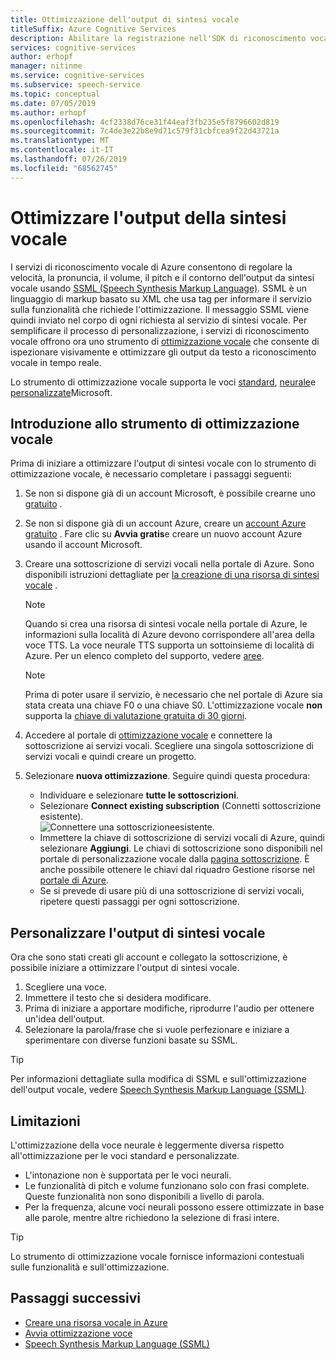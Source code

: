 ```yaml
---
title: Ottimizzazione dell'output di sintesi vocale
titleSuffix: Azure Cognitive Services
description: Abilitare la registrazione nell'SDK di riconoscimento vocale.
services: cognitive-services
author: erhopf
manager: nitinme
ms.service: cognitive-services
ms.subservice: speech-service
ms.topic: conceptual
ms.date: 07/05/2019
ms.author: erhopf
ms.openlocfilehash: 4cf2338d76ce31f44eaf3fb235e5f8796602d819
ms.sourcegitcommit: 7c4de3e22b8e9d71c579f31cbfcea9f22d43721a
ms.translationtype: MT
ms.contentlocale: it-IT
ms.lasthandoff: 07/26/2019
ms.locfileid: "68562745"
---
```

# <a name="fine-tune-text-to-speech-output"></a>Ottimizzare l'output della sintesi vocale

I servizi di riconoscimento vocale di Azure consentono di regolare la velocità, la pronuncia, il volume, il pitch e il contorno dell'output da sintesi vocale usando [SSML (Speech Synthesis Markup Language)](speech-synthesis-markup.md). SSML è un linguaggio di markup basato su XML che usa tag per informare il servizio sulla funzionalità che richiede l'ottimizzazione. Il messaggio SSML viene quindi inviato nel corpo di ogni richiesta al servizio di sintesi vocale. Per semplificare il processo di personalizzazione, i servizi di riconoscimento vocale offrono ora uno strumento di [ottimizzazione vocale](https://aka.ms/voicetuning) che consente di ispezionare visivamente e ottimizzare gli output da testo a riconoscimento vocale in tempo reale.

Lo strumento di ottimizzazione vocale supporta le voci [standard](language-support.md#standard-voices), [neurale](language-support.md#text-to-speech)e [personalizzate](how-to-customize-voice-font.md)Microsoft.

## <a name="get-started-with-the-voice-tuning-tool"></a>Introduzione allo strumento di ottimizzazione vocale

Prima di iniziare a ottimizzare l'output di sintesi vocale con lo strumento di ottimizzazione vocale, è necessario completare i passaggi seguenti:

1. Se non si dispone già di un account Microsoft, è possibile crearne uno [gratuito](https://account.microsoft.com/account) .
2. Se non si dispone già di un account Azure, creare un [account Azure gratuito](https://azure.microsoft.com/free/) . Fare clic su **Avvia gratis**e creare un nuovo account Azure usando il account Microsoft.

3. Creare una sottoscrizione di servizi vocali nella portale di Azure. Sono disponibili istruzioni dettagliate per [la creazione di una risorsa di sintesi vocale](https://docs.microsoft.com/azure/cognitive-services/speech-service/get-started#create-a-speech-resource-in-azure) .
   >[!NOTE]
   >Quando si crea una risorsa di sintesi vocale nella portale di Azure, le informazioni sulla località di Azure devono corrispondere all'area della voce TTS. La voce neurale TTS supporta un sottoinsieme di località di Azure. Per un elenco completo del supporto, vedere [aree](regions.md#text-to-speech).

   >[!NOTE]
   >Prima di poter usare il servizio, è necessario che nel portale di Azure sia stata creata una chiave F0 o una chiave S0. L'ottimizzazione vocale **non** supporta la [chiave di valutazione gratuita di 30 giorni](https://docs.microsoft.com/azure/cognitive-services/speech-service/get-started?branch=release-build-cogserv-speech-services#free-trial).

4. Accedere al portale di [ottimizzazione vocale](https://aka.ms/voicetuning) e connettere la sottoscrizione ai servizi vocali. Scegliere una singola sottoscrizione di servizi vocali e quindi creare un progetto.
5. Selezionare **nuova ottimizzazione**. Seguire quindi questa procedura:

   * Individuare e selezionare **tutte le sottoscrizioni**.  
   * Selezionare **Connect existing subscription** (Connetti sottoscrizione esistente).  
     ![Connettere una sottoscrizione](./media/custom-voice/custom-voice-connect-subscription.png)esistente.
   * Immettere la chiave di sottoscrizione di servizi vocali di Azure, quindi selezionare **Aggiungi**. Le chiavi di sottoscrizione sono disponibili nel portale di personalizzazione vocale dalla [pagina sottoscrizione](https://go.microsoft.com/fwlink/?linkid=2090458). È anche possibile ottenere le chiavi dal riquadro Gestione risorse nel [portale di Azure](https://portal.azure.com/).
   * Se si prevede di usare più di una sottoscrizione di servizi vocali, ripetere questi passaggi per ogni sottoscrizione.

## <a name="customize-the-text-to-speech-output"></a>Personalizzare l'output di sintesi vocale

Ora che sono stati creati gli account e collegato la sottoscrizione, è possibile iniziare a ottimizzare l'output di sintesi vocale.

1. Scegliere una voce.
2. Immettere il testo che si desidera modificare.
3. Prima di iniziare a apportare modifiche, riprodurre l'audio per ottenere un'idea dell'output.
4. Selezionare la parola/frase che si vuole perfezionare e iniziare a sperimentare con diverse funzioni basate su SSML.

>[!TIP]
> Per informazioni dettagliate sulla modifica di SSML e sull'ottimizzazione dell'output vocale, vedere [Speech Synthesis Markup Language (SSML)](speech-synthesis-markup.md).

## <a name="limitations"></a>Limitazioni

L'ottimizzazione della voce neurale è leggermente diversa rispetto all'ottimizzazione per le voci standard e personalizzate.

* L'intonazione non è supportata per le voci neurali.
* Le funzionalità di pitch e volume funzionano solo con frasi complete. Queste funzionalità non sono disponibili a livello di parola.
* Per la frequenza, alcune voci neurali possono essere ottimizzate in base alle parole, mentre altre richiedono la selezione di frasi intere.

> [!TIP]
> Lo strumento di ottimizzazione vocale fornisce informazioni contestuali sulle funzionalità e sull'ottimizzazione.

## <a name="next-steps"></a>Passaggi successivi
* [Creare una risorsa vocale in Azure](https://docs.microsoft.com/azure/cognitive-services/speech-service/get-started#create-a-speech-resource-in-azure)
* [Avvia ottimizzazione voce](https://speech.microsoft.com/app.html#/VoiceTuning)
* [Speech Synthesis Markup Language (SSML)](speech-synthesis-markup.md)

